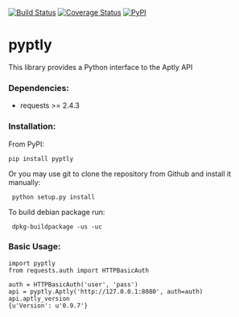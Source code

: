 [![Build Status](https://travis-ci.org/repelista/pyptly.svg?branch=master)](https://travis-ci.org/repelista/pyptly)
[![Coverage Status](https://coveralls.io/repos/github/repelista/pyptly/badge.svg?branch=master)](https://coveralls.io/github/repelista/pyptly?branch=master)
[![PyPI](https://img.shields.io/pypi/v/pyptly.svg)](https://pypi.python.org/pypi/pyptly)

# pyptly
This library provides a Python interface to the Aptly API

### Dependencies:
- requests >= 2.4.3

### Installation:
From PyPI:

    pip install pyptly

Or you may use git to clone the repository from
Github and install it manually:

     python setup.py install

To build debian package run:

     dpkg-buildpackage -us -uc

### Basic Usage:

    import pyptly
    from requests.auth import HTTPBasicAuth

    auth = HTTPBasicAuth('user', 'pass')
    api = pyptly.Aptly('http://127.0.0.1:8080', auth=auth)
    api.aptly_version
    {u'Version': u'0.9.7'}
